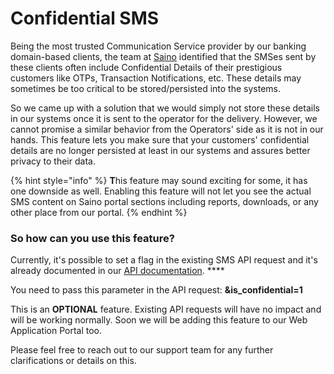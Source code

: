 # Confidential SMS

Being the most trusted Communication Service provider by our banking domain-based clients, the team at [Saino](https://saino.io/) identified that the SMSes sent by these clients often include Confidential Details of their prestigious customers like OTPs, Transaction Notifications, etc. These details may sometimes be too critical to be stored/persisted into the systems.

So we came up with a solution that we would simply not store these details in our systems once it is sent to the operator for the delivery. However, we cannot promise a similar behavior from the Operators' side as it is not in our hands. This feature lets you make sure that your customers' confidential details are no longer persisted at least in our systems and assures better privacy to their data. 

{% hint style="info" %}
**T**his feature may sound exciting for some, it has one downside as well. Enabling this feature will not let you see the actual SMS content on Saino portal sections including reports, downloads, or any other place from our portal.
{% endhint %}

### **So how can you use this feature?**

Currently, it's possible to set a flag in the existing SMS API request and it's already documented in our [API documentation](https://apidocs.saino.io/sms-api/send-sms#optional-parameters). ****

You need to pass this parameter in the API request:  **&is\_confidential=1**

This is an **OPTIONAL** feature. Existing API requests will have no impact and will be working normally. Soon we will be adding this feature to our Web Application Portal too.  
  
Please feel free to reach out to our support team for any further clarifications or details on this.


